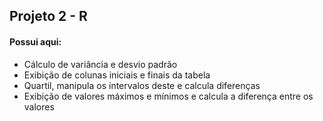 ## Projeto 2 - R

#### Possui aqui:
* Cálculo de variância e desvio padrão
* Exibição de colunas iniciais e finais da tabela
* Quartil, manipula os intervalos deste e calcula diferenças
* Exibição de valores máximos e mínimos e calcula a diferença entre os valores
